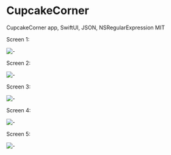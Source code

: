 # CupcakeCorner
CupcakeCorner app, SwiftUI, JSON, NSRegularExpression
MIT

Screen 1:

![-](https://raw.githubusercontent.com/panviktor/CupcakeCorner/master/CupcakeCorner/Screenshot/Simulator%20Screen%20Shot%20-%20iPhone%2011%20Pro%20Max%20-%202020-06-18%20at%2016.15.03.png)

Screen 2:

![-](https://raw.githubusercontent.com/panviktor/CupcakeCorner/master/CupcakeCorner/Screenshot/Simulator%20Screen%20Shot%20-%20iPhone%2011%20Pro%20Max%20-%202020-06-18%20at%2016.15.13.png)

Screen 3:

![-](https://raw.githubusercontent.com/panviktor/CupcakeCorner/master/CupcakeCorner/Screenshot/Simulator%20Screen%20Shot%20-%20iPhone%2011%20Pro%20Max%20-%202020-06-18%20at%2016.15.44.png)


Screen 4:

![-](https://raw.githubusercontent.com/panviktor/CupcakeCorner/master/CupcakeCorner/Screenshot/Simulator%20Screen%20Shot%20-%20iPhone%2011%20Pro%20Max%20-%202020-06-18%20at%2016.15.49.png)

Screen 5:

![-](https://raw.githubusercontent.com/panviktor/CupcakeCorner/master/CupcakeCorner/Screenshot/Simulator%20Screen%20Shot%20-%20iPhone%2011%20Pro%20Max%20-%202020-06-18%20at%2016.15.58.png)

